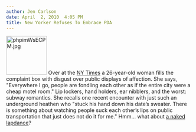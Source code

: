```yaml
---
author: Jen Carlson
date: April  2, 2010  4:05 PM
title: New Yorker Refuses To Embrace PDA
---
```


<p><span class="mt-enclosure mt-enclosure-image" style="display: inline;"> <img alt="phpimWsECPM.jpg" src="https://web.archive.org/web/20120316055137im_/http://gothamist.com/attachments/arts_jen/phpimWsECPM.jpg" width="110" height="105" class="image-right"> </span>Over at the <a href="https://web.archive.org/web/20120316055137/http://cityroom.blogs.nytimes.com/2010/04/02/complaint-box-public-smooching/">NY Times</a> a 26-year-old woman fills the complaint box with disgust over public displays of affection. She says, &quot;Everywhere I go, people are fondling each other as if the entire city were a cheap motel room.&quot; Lip lockers, hand holders, ear nibblers, and the worst: subway romantics. She recalls one recent encounter with just such an underground heathen who &quot;stuck his hand down his date&#x2019;s sweater. There is something about watching people suck each other&#x2019;s lips on public transportation that just does not do it for me.&quot; Hmm... what about <a href="https://web.archive.org/web/20120316055137/http://gothamist.com/2009/12/28/freaky_photoshop_or_really_revoltin.php">a naked lapdance</a>?</p>